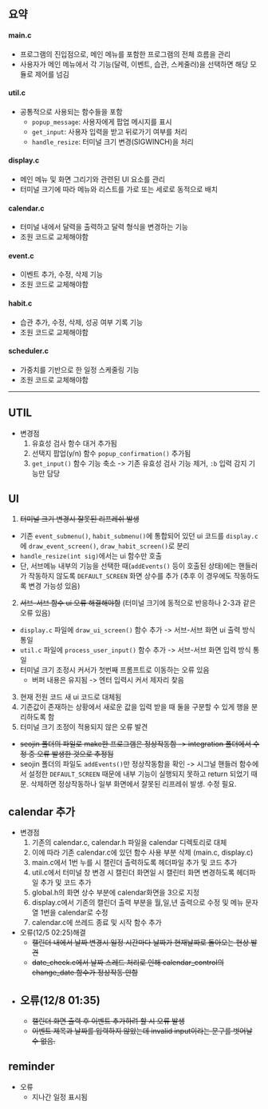 ## 요약

#### **main.c**

- 프로그램의 진입점으로, 메인 메뉴를 포함한 프로그램의 전체 흐름을 관리
- 사용자가 메인 메뉴에서 각 기능(달력, 이벤트, 습관, 스케줄러)을 선택하면 해당 모듈로 제어를 넘김

#### **util.c**

- 공통적으로 사용되는 함수들을 포함
  - `popup_message`: 사용자에게 팝업 메시지를 표시
  - `get_input`: 사용자 입력을 받고 뒤로가기 여부를 처리
  - `handle_resize`: 터미널 크기 변경(SIGWINCH)을 처리

#### **display.c**

- 메인 메뉴 및 화면 그리기와 관련된 UI 요소를 관리
- 터미널 크기에 따라 메뉴와 리스트를 가로 또는 세로로 동적으로 배치

#### **calendar.c**

- 터미널 내에서 달력을 출력하고 달력 형식을 변경하는 기능
- 조원 코드로 교체해야함

#### **event.c**

- 이벤트 추가, 수정, 삭제 기능
- 조원 코드로 교체해야함

#### **habit.c**

- 습관 추가, 수정, 삭제, 성공 여부 기록 기능
- 조원 코드로 교체해야함

#### **scheduler.c**

- 가중치를 기반으로 한 일정 스케줄링 기능
- 조원 코드로 교체해야함

---

## UTIL
- 변경점
  1. 유효성 검사 함수 대거 추가됨
  2. 선택지 팝업(y/n) 함수 ```popup_confirmation()``` 추가됨
  3. ```get_input()``` 함수 기능 축소 -> 기존 유효성 검사 기능 제거, ```:b``` 입력 감지 기능만 담당
 
## UI

1. ~~터미널 크기 변경시 잘못된 리프레쉬 발생~~
  - 기존 ```event_submenu()```, ```habit_submenu()```에 통합되어 있던 ui 코드를 ```display.c```에 ```draw_event_screen()```, ```draw_habit_screen()```로 분리
  - ```handle_resize(int sig)```에서는 ui 함수만 호출
  - 단, 서브메뉴 내부의 기능을 선택한 때(```addEvents()``` 등이 호출된 상태)에는 핸들러가 작동하지 않도록 ```DEFAULT_SCREEN``` 화면 상수를 추가 (추후 이 경우에도 작동하도록 변경 가능성 있음)
2. ~~서브-서브 함수 ui 오류 해결해야함~~ (터미널 크기에 동적으로 반응하나 2-3과 같은 오류 있음)
  - ```display.c``` 파일에 ```draw_ui_screen()``` 함수 추가 -> 서브-서브 화면 ui 출력 방식 통일
  - ```util.c``` 파일에 ```process_user_input()``` 함수 추가 -> 서브-서브 화면 입력 방식 통일
  - 터미널 크기 조정시 커서가 첫번째 프롬프트로 이동하는 오류 있음
  	- 버퍼 내용은 유지됨 -> 엔터 입력시 커서 제자리 찾음
3. 현재 전원 코드 새 ui 코드로 대체됨
4. 기존값이 존재하는 상황에서 새로운 값을 입력 받을 때 둘을 구분할 수 있게 행을 분리하도록 함
5. 터미널 크기 조정이 적용되지 않은 오류 발견
  - ~~seojin 폴더의 파일로 make한 프로그램은 정상작동함 -> integration 폴더에서 수정 중 오류 발생한 것으로 추정됨~~
  - seojin 폴더의 파일도 ```addEvents()```만 정상작동함을 확인 -> 시그널 핸들러 함수에서 설정한 ```DEFAULT_SCREEN``` 때문에 내부 기능이 실행되지 못하고 return 되었기 때문. 삭제하면 정상작동하나 일부 화면에서 잘못된 리프레쉬 발생. 수정 필요.

## calendar 추가
- 변경점
  1. 기존의 calendar.c, calendar.h 파일을 calendar 디렉토리로 대체
  2. 이에 따라 기존 calendar.c에 있던 함수 사용 부분 삭제 (main.c, display.c)
  3. main.c에서 1번 누를 시 캘린더 출력하도록 헤더파일 추가 및 코드 추가
  4. util.c에서 터미널 창 변경 시 캘린더 화면일 시 캘린터 화면 변경하도록 헤더파일 추가 및 코드 추가
  5. global.h의 화면 상수 부분에 calendar화면을 3으로 지정
  6. display.c에서 기존의 캘린더 출력 부분을 월,일,년 출력으로 수정 및 메뉴 문자열 1번을 calendar로 수정
  7. calendar.c에 쓰레드 종료 및 시작 함수 추가
- 오류(12/5 02:25)해결
  - ~~캘린더 내에서 날짜 변경시 일정 시간마다 날짜가 현재날짜로 돌아오는 현상 발견~~
  - ~~date_check.c에서 날짜 스레드 처리로 인해 calendar_control의 change_date 함수가 정상작동 안함~~
- 오류(12/8 01:35)
  -
  - ~~캘린더 화면 출력 후 이벤트 추가하려 할 시 오류 발생~~
  - ~~이벤트 제목과 날짜를 입력하지 않았는데 invalid input이라는 문구를 벗어날 수 없음.~~

## reminder
- 오류
	- 지나간 일정 표시됨
